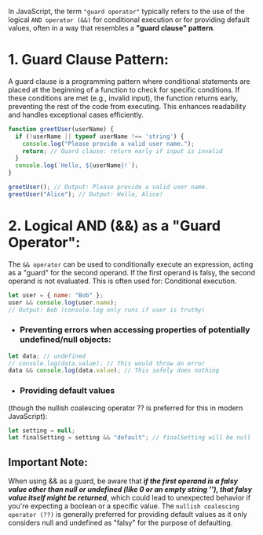 In JavaScript, the term `"guard operator"` typically refers to the use of the logical `AND operator (&&)` for conditional execution or for providing default values, often in a way that resembles a **"guard clause" pattern**.

# 1. Guard Clause Pattern:
A guard clause is a programming pattern where conditional statements are placed at the beginning of a function to check for specific conditions. If these conditions are met (e.g., invalid input), the function returns early, preventing the rest of the code from executing. This enhances readability and handles exceptional cases efficiently. 

```js
function greetUser(userName) {
  if (!userName || typeof userName !== 'string') {
    console.log("Please provide a valid user name.");
    return; // Guard clause: return early if input is invalid
  }
  console.log(`Hello, ${userName}!`);
}

greetUser(); // Output: Please provide a valid user name.
greetUser("Alice"); // Output: Hello, Alice!
```
# 2. Logical AND (&&) as a "Guard Operator":
The `&& operator` can be used to conditionally execute an expression, acting as a "guard" for the second operand. If the first operand is falsy, the second operand is not evaluated. This is often used for: Conditional execution.

```js
let user = { name: "Bob" };
user && console.log(user.name); 
// Output: Bob (console.log only runs if user is truthy)
```
- ### Preventing errors when accessing properties of potentially undefined/null objects:

```js
let data; // undefined
// console.log(data.value); // This would throw an error
data && console.log(data.value); // This safely does nothing
```

- ### Providing default values 
(though the nullish coalescing operator ?? is preferred for this in modern JavaScript):

```js
let setting = null;
let finalSetting = setting && "default"; // finalSetting will be null
```

## Important Note: 

When using && as a guard, be aware that __*if the first operand is a falsy value other than null or undefined (like 0 or an empty string ''), that falsy value itself might be returned*__, which could lead to unexpected behavior if you're expecting a boolean or a specific value. The `nullish coalescing operator (??)` is generally preferred for providing default values as it only considers null and undefined as "falsy" for the purpose of defaulting.